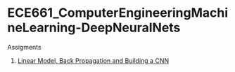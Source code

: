 # ECE661_ComputerEngineeringMachineLearning-DeepNeuralNets

Assigments
1. [Linear Model, Back Propagation and Building a CNN](https://github.com/BarbaraPFloresRios/IDS705_PrinciplesOfMachineLearning/blob/main/Assignment_1_Probability_LinearAlgebra_ComputationalProgramming/Assignment_1.ipynb)
